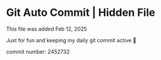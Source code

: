 # Git Auto Commit | Hidden File

This file was added Feb 12, 2025

Just for fun and keeping my daily git commit active 🤪

commit number: 2452732
